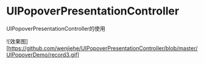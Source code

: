 # UIPopoverPresentationController
UIPopoverPresentationController的使用

![效果图][https://github.com/wenjiehe/UIPopoverPresentationController/blob/master/UIPopoverDemo/record3.gif]
